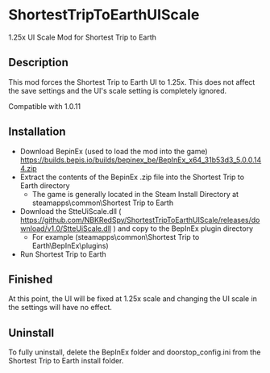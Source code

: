 # ShortestTripToEarthUIScale
1.25x UI Scale Mod for Shortest Trip to Earth

## Description
This mod forces the Shortest Trip to Earth UI to 1.25x.  This does not affect the save settings and the UI's scale setting is completely ignored.

Compatible with 1.0.11


## Installation
- Download BepinEx (used to load the mod into the game)  https://builds.bepis.io/builds/bepinex_be/BepInEx_x64_31b53d3_5.0.0.144.zip
- Extract the contents of the BepinEx .zip file into the Shortest Trip to Earth directory
  - The game is generally located in the Steam Install Directory at steamapps\common\Shortest Trip to Earth
- Download the StteUiScale.dll ( https://github.com/NBKRedSpy/ShortestTripToEarthUIScale/releases/download/v1.0/StteUiScale.dll ) and copy to the BepInEx plugin directory
  - For example (steamapps\common\Shortest Trip to Earth\BepInEx\plugins)
- Run Shortest Trip to Earth

## Finished
At this point, the UI will be fixed at 1.25x scale and changing the UI scale in the settings will have no effect.

## Uninstall
To fully uninstall, delete the BepInEx folder and doorstop_config.ini from the Shortest Trip to Earth install folder.

